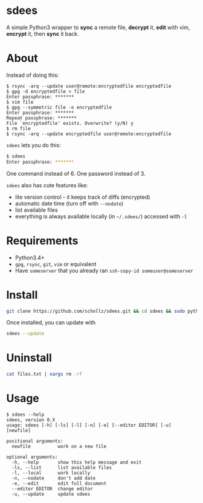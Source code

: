 # sdees

A simple Python3 wrapper to **sync** a remote file, **decrypt** it, **edit** with vim, **encrypt** it, then **sync** it back.

# About

Instead of doing this:

```
$ rsync -arq --update user@remote:encryptedfile encryptedfile
$ gpg -d encryptedfile > file
Enter passphrase: *******
$ vim file
$ gpg --symmetric file -o encryptedfile
Enter passphrase: *******
Repeat passphrase: *******
File `encryptedfile' exists. Overwrite? (y/N) y
$ rm file
$ rsync -arq --update encryptedfile user@remote:encryptedfile
```

`sdees` lets you do this:

```bash
$ sdees
Enter passphrase: *******
```

One command instead of 6. One password instead of 3.

`sdees` also has cute features like:

* lite version control - it keeps track of diffs (encrypted)
* automatic date time (turn off with `--nodate`)
* list available files
* everything is always available locally (in `~/.sdees/`) accessed with `-l`

# Requirements

- Python3.4+
- `gpg`, `rsync`, `git`, `vim` or equivalent
- Have `someserver` that you already ran `ssh-copy-id someuser@someserver`

# Install

```bash
git clone https://github.com/schollz/sdees.git && cd sdees && sudo python3 setup.py install --record files.txt
```

Once installed, you can update with

```bash
sdees --update
```

# Uninstall

```bash
cat files.txt | xargs rm -rf
```

# Usage

```
$ sdees --help
sdees, version 0.X
usage: sdees [-h] [-ls] [-l] [-n] [-e] [--editor EDITOR] [-u] [newfile]

positional arguments:
  newfile          work on a new file

optional arguments:
  -h, --help       show this help message and exit
  -ls, --list      list available files
  -l, --local      work locally
  -n, --nodate     don't add date
  -e, --edit       edit full document
  --editor EDITOR  change editor
  -u, --update     update sdees
```
